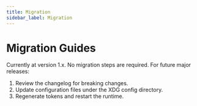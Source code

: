 ```yaml
---
title: Migration
sidebar_label: Migration
---
```


# Migration Guides

Currently at version 1.x. No migration steps are required. For future major releases:

1. Review the changelog for breaking changes.
2. Update configuration files under the XDG config directory.
3. Regenerate tokens and restart the runtime.

